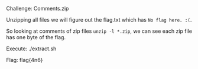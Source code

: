 Challenge: Comments.zip

Unzipping all files we will figure out the flag.txt which has `No flag here. :(`.

So looking at comments of zip files `unzip -l *.zip`, we can see each zip file has one byte of the flag.

Execute: ./extract.sh

Flag: flag{4n6}
